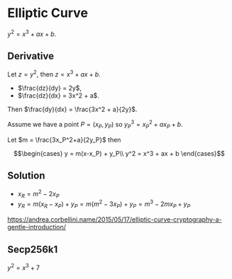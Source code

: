 # Elliptic Curve

$y^2 = x^3 + ax + b$.

## Derivative

Let $z = y^2$, then $z = x^3 + ax + b$.

- $\frac{dz}{dy} = 2y$,
- $\frac{dz}{dx} = 3x^2 + a$.

Then $\frac{dy}{dx} = \frac{3x^2 + a}{2y}$.

Assume we have a point $P = (x_P, y_P)$ so $y_P^3=x_P^2+ax_P+b$.

Let $m = \frac{3x_P^2+a}{2y_P}$ then 

$$\begin{cases}
  y = m(x-x_P) + y_P\\
  y^2 = x^3 + ax + b
\end{cases}$$

## Solution

- $x_R=m^2-2x_P$
- $y_R=m(x_R-x_P)+y_P=m(m^2-3x_P)+y_P=m^3-2mx_P+y_P$

https://andrea.corbellini.name/2015/05/17/elliptic-curve-cryptography-a-gentle-introduction/

## Secp256k1

$y^2 = x^3 + 7$
